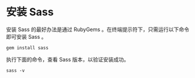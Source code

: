 # 安装 Sass

安装 Sass 的最好办法是通过 RubyGems 。在终端提示符下，只需运行以下命令即可安装 Sass 。

```
gem install sass
```

执行下面的命令，查看 Sass 版本，以验证安装成功。

```
sass -v
```

